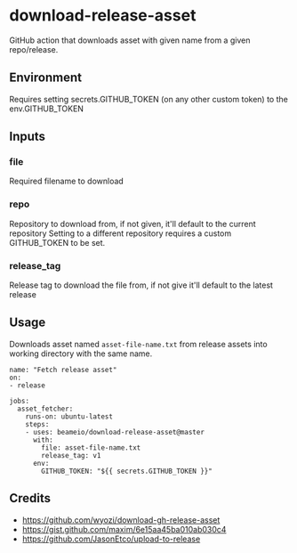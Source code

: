 # download-release-asset

GitHub action that downloads asset with given name from a given repo/release.

## Environment
Requires setting secrets.GITHUB_TOKEN (on any other custom token) to the env.GITHUB_TOKEN

## Inputs
### file
Required filename to download

### repo
Repository to download from, if not given, it'll default to the current repository
Setting to a different repository requires a custom GITHUB_TOKEN to be set.

### release_tag
Release tag to download the file from, if not give it'll default to the latest release

## Usage

Downloads asset named `asset-file-name.txt` from release assets into working directory with the same name.

```
name: "Fetch release asset"
on:
- release

jobs:
  asset_fetcher:
    runs-on: ubuntu-latest
    steps:
    - uses: beameio/download-release-asset@master
      with:
        file: asset-file-name.txt
        release_tag: v1
      env:
        GITHUB_TOKEN: "${{ secrets.GITHUB_TOKEN }}"
```

## Credits

- https://github.com/wyozi/download-gh-release-asset
- https://gist.github.com/maxim/6e15aa45ba010ab030c4
- https://github.com/JasonEtco/upload-to-release
